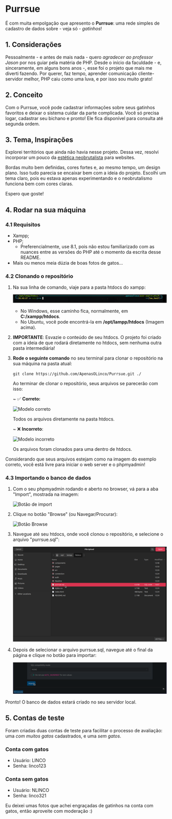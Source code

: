 # Purrsue

É com muita empolgação que apresento o **Purrsue**: uma rede simples de cadastro de dados sobre - veja só - _gatinhos_!

## 1. Considerações

Pessoalmente - e antes de mais nada - quero _agradecer ao professor Jason_ por nos guiar pela matéria de PHP. Desde o início da faculdade - e, sinceramente, em alguns bons anos -, esse foi o projeto que mais me diverti fazendo. Por querer, faz tempo, aprender comunicação cliente-servidor melhor, PHP caiu como uma luva, e por isso sou muito grato!

## 2. Conceito

Com o Purrsue, você pode cadastrar informações sobre seus gatinhos favoritos e deixar o sistema cuidar da parte complicada. Você só precisa logar, cadastrar seu bichano e pronto! Ele fica disponível para consulta até segunda ordem.

## 3. Tema, Inspirações

Explorei territórios que ainda não havia nesse projeto. Dessa vez, resolvi incorporar um pouco da [estética neobrutalista](https://blog.logrocket.com/ux-design/neubrutalism-web-design/) para websites.

Bordas muito bem definidas, cores fortes e, ao mesmo tempo, um design plano. Isso tudo parecia se encaixar bem com a ideia do projeto. Escolhi um tema claro, pois eu estava apenas experimentando e o neobrutalismo funciona bem com cores claras.

Espero que goste!

## 4. Rodar na sua máquina

### 4.1 Requisitos

- Xampp;
- PHP;
    - Preferencialmente, use 8.1, pois não estou familiarizado com as nuances entre as versões do PHP até o momento da escrita desse README.
- Mais ou menos meia dúzia de boas fotos de gatos...

### 4.2 Clonando o repositório

1. Na sua linha de comando, viaje para a pasta htdocs do xampp:

    ![Primeiro passo](/Readme/01%20-%20Pasta%20htdocs.png)

    - No Windows, esse caminho fica, normalmente, em **C:/xampp/htdocs**.
    - No Ubuntu, você pode encontrá-la em **/opt/lampp/htdocs** (Imagem acima).

2. **IMPORTANTE**: Esvazie o conteúdo de seu htdocs.
    O projeto foi criado com a ideia de que rodará diretamente no htdocs, sem nenhuma outra pasta intermediária!

3. **Rode o seguinte comando** no seu terminal para clonar o repositório na sua máquina na pasta atual:

    `git clone https://github.com/ApenasOLinco/Purrsue.git ./`

    Ao terminar de clonar o repositório, seus arquivos se parecerão com isso:

    ~ ✅ **Correto:**

    ![Modelo correto](/Readme/02%20-%20Modelo%20correto%20do%20repositório.png)
    
    Todos os arquivos diretamente na pasta htdocs.

    ~ ❌ **Incorreto**:

    ![Modelo incorreto](/Readme/03%20-%20Modelo%20incorreto%20do%20repositório.png)

    Os arquivos foram clonados para uma dentro de htdocs.

Considerando que seus arquivos estejam como na imagem do exemplo correto, você está livre para iniciar o web server e o phpmyadmin!

### 4.3 Importando o banco de dados

1. Com o seu phpmyadmin rodando e aberto no browser, vá para a aba "Import", mostrada na imagem:

    ![Botão de import](/Readme/04%20-%20Botão%20de%20import.png)

2. Clique no botão "Browse" (ou Navegar/Procurar):

    ![Botão Browse](/Readme/05%20-%20Botão%20Browse.png)

3. Navegue até seu htdocs, onde você clonou o repositório, e selecione o arquivo "purrsue.sql":

    ![purrsue.sql](/Readme/06%20-%20purrsue.sql.png)

4. Depois de selecionar o arquivo purrsue.sql, navegue até o final da página e clique no botão para importar:

    ![Botão para importar](Readme/07%20-%20Rodar%20sql.png)

Pronto! O banco de dados estará criado no seu servidor local.

## 5. Contas de teste

Foram criadas duas contas de teste para facilitar o processo de avaliação: uma _com muitos gatos_ cadastrados, e uma _sem gatos_.

### Conta com gatos
- Usuário: LINCO
- Senha: linco123

### Conta sem gatos
- Usuário: NLINCO
- Senha: linco321

Eu deixei umas fotos que achei engraçadas de gatinhos na conta com gatos, então aproveite com moderação :)